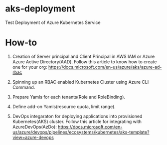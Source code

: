 # aks-deployment
Test Deployment of Azure Kubernetes Service


# How-to

1. Creation of Server principal and Client Principal in AWS IAM or Azure Azure Active Directory(AAD). Follow this article to know how to create one for your org: https://docs.microsoft.com/en-us/azure/aks/azure-ad-rbac

2. Spinning up an RBAC enabled Kubernetes Cluster using Azure CLI Command.

3. Prepare Yamls for each tenants(Role and RoleBinding).

3. Define add-on Yamls(resource quota, limit range).

4. DevOps integaraton for deploying applications into provisioned Kubernetes(AKS) cluster. Follow this article for integrating with AzureDevOps(AzDo): https://docs.microsoft.com/en-us/azure/devops/pipelines/ecosystems/kubernetes/aks-template?view=azure-devops